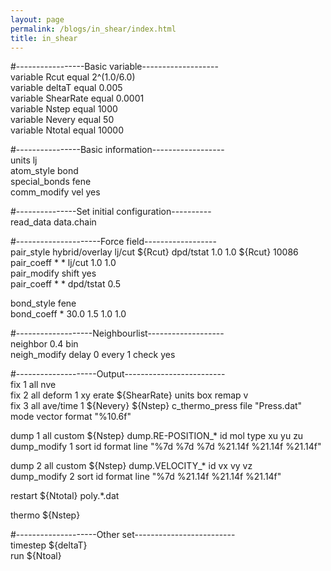 ```yaml
---
layout: page
permalink: /blogs/in_shear/index.html
title: in_shear
---
```


#-----------------Basic variable-------------------  
variable    Rcut        equal   2^(1.0/6.0)  
variable    deltaT      equal   0.005  
variable    ShearRate   equal   0.0001  
variable    Nstep       equal   1000  
variable    Nevery      equal   50  
variable    Ntotal      equal   10000  

#----------------Basic information------------------  
units           lj  
atom_style      bond  
special_bonds   fene  
comm_modify     vel yes  

#---------------Set initial configuration----------  
read_data       data.chain  

#---------------------Force field------------------  
pair_style      hybrid/overlay lj/cut \${Rcut} dpd/tstat 1.0 1.0 \${Rcut} 10086  
pair_coeff      * * lj/cut 1.0 1.0  
pair_modify     shift yes  
pair_coeff      * * dpd/tstat 0.5  

bond_style      fene  
bond_coeff      * 30.0 1.5 1.0 1.0  

#-------------------Neighbourlist-------------------  
neighbor        0.4 bin  
neigh_modify    delay 0 every 1 check yes  

#--------------------Output-------------------------  
fix 1 all nve  
fix 2 all deform 1 xy erate \${ShearRate} units box remap v  
fix 3 all ave/time 1 \${Nevery} \${Nstep} c_thermo_press file "Press.dat" mode vector format "%10.6f"  

dump 1 all custom \${Nstep} dump.RE-POSITION_* id mol type xu yu zu  
dump_modify 1 sort id format line "%7d %7d %7d %21.14f %21.14f %21.14f"  

dump 2 all custom \${Nstep} dump.VELOCITY_* id vx vy vz  
dump_modify 2 sort id format line "%7d %21.14f %21.14f %21.14f"  

restart \${Ntotal} poly.*.dat  

thermo  \${Nstep}  

#--------------------Other set-------------------------  
timestep    \${deltaT}  
run         \${Ntoal}  
